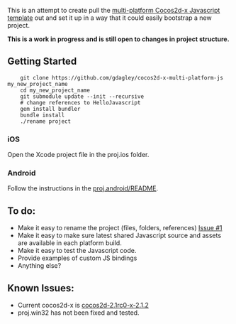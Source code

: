 This is an attempt to create pull the [multi-platform Cocos2d-x Javascript template](https://github.com/cocos2d/cocos2d-x/tree/master/template/multi-platform-js) out and set it up in a way that it could easily bootstrap a new project.

**This is a work in progress and is still open to changes in project structure.**

## Getting Started

		git clone https://github.com/gdagley/cocos2d-x-multi-platform-js my_new_project_name
		cd my_new_project_name
		git submodule update --init --recursive
		# change references to HelloJavascript
		gem install bundler
		bundle install
		./rename project

### iOS

Open the Xcode project file in the proj.ios folder.

### Android

Follow the instructions in the [proj.android/README](https://github.com/gdagley/cocos2d-x-multi-platform-js/tree/master/proj.android).

## To do:

* Make it easy to rename the project (files, folders, references) [Issue #1](https://github.com/gdagley/cocos2d-x-multi-platform-js/issues/1)
* Make it easy to make sure latest shared Javascript source and assets are available in each platform build.
* Make it easy to test the Javascript code.
* Provide examples of custom JS bindings
* Anything else?

## Known Issues:

* Current cocos2d-x is [cocos2d-2.1rc0-x-2.1.2](https://github.com/cocos2d/cocos2d-x/tree/cocos2d-2.1rc0-x-2.1.2)
* proj.win32 has not been fixed and tested.
